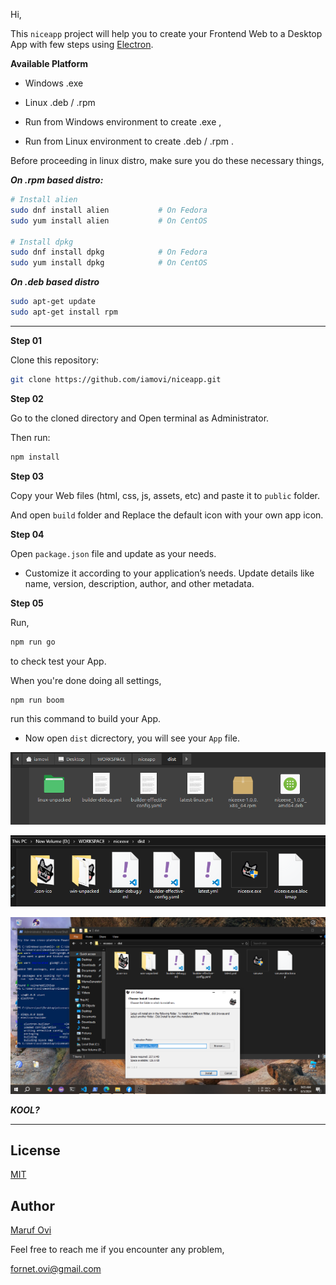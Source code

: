 Hi,

This `niceapp` project will help you to create your Frontend Web to a Desktop App with few steps using [Electron](https://www.electronjs.org/).

**Available Platform**

- Windows .exe
- Linux .deb / .rpm

- Run from Windows environment to create .exe ,

- Run from Linux environment to create .deb / .rpm .

Before proceeding in linux distro, make sure you do these necessary things,

***On .rpm based distro:***

```bash
# Install alien
sudo dnf install alien           # On Fedora
sudo yum install alien           # On CentOS

# Install dpkg
sudo dnf install dpkg            # On Fedora
sudo yum install dpkg            # On CentOS
```

***On .deb based distro***

```bash
sudo apt-get update
sudo apt-get install rpm
```

---

**Step 01**

Clone this repository:

```bash
git clone https://github.com/iamovi/niceapp.git
```
**Step 02**

Go to the cloned directory and Open terminal as Administrator.

Then run:

```bash
npm install
```

**Step 03**

Copy your Web files (html, css, js, assets, etc) and paste it to `public` folder.

And open `build` folder and Replace the default icon with your own app icon.

**Step 04**

Open `package.json` file and update as your needs.

- Customize it according to your application’s needs. Update details like name, version, description, author, and other metadata.

**Step 05**

Run,

```bash
npm run go
```
to check test your App.

When you're done doing all settings,

```bash
npm run boom
```

run this command to build your App.

- Now open `dist` dicrectory, you will see your `App` file.

![dist_preview_linux](./dist_preview/linux.png)

![dist_preview_windows](./dist_preview/windows.png)

![dist_preview_windows_installation](./dist_preview/win_installation.png)

***KOOL?***

---

## License 

[MIT](LICENSE)

## Author

[Maruf Ovi](https://oviportfo.netlify.app/)

Feel free to reach me if you encounter any problem,

fornet.ovi@gmail.com